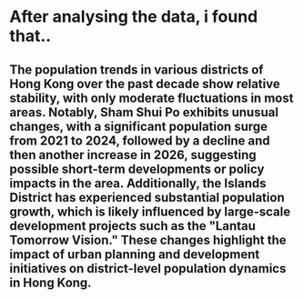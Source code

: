 # After analysing the data, i found that..
## The population trends in various districts of Hong Kong over the past decade show relative stability, with only moderate fluctuations in most areas. Notably, Sham Shui Po exhibits unusual changes, with a significant population surge from 2021 to 2024, followed by a decline and then another increase in 2026, suggesting possible short-term developments or policy impacts in the area. Additionally, the Islands District has experienced substantial population growth, which is likely influenced by large-scale development projects such as the "Lantau Tomorrow Vision." These changes highlight the impact of urban planning and development initiatives on district-level population dynamics in Hong Kong.
